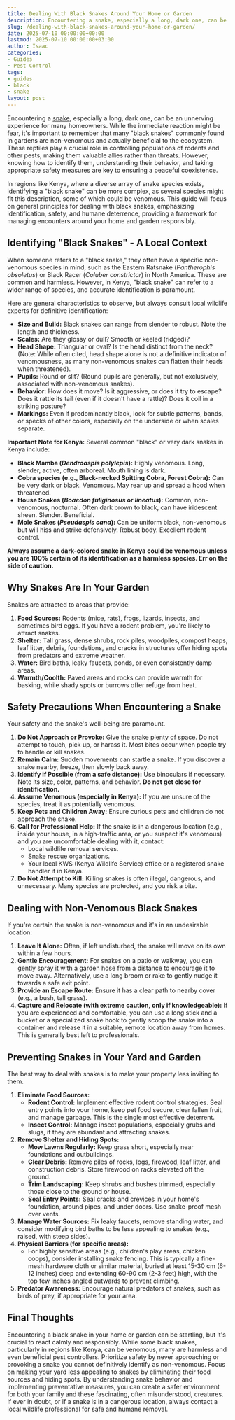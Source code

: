 ```yaml
---
title: Dealing With Black Snakes Around Your Home or Garden
description: Encountering a snake, especially a long, dark one, can be an unnerving experience for many homeowners. While the immediate reaction might be fear, it's...
slug: /dealing-with-black-snakes-around-your-home-or-garden/
date: 2025-07-10 00:00:00+00:00
lastmod: 2025-07-10 00:00:00+03:00
author: Isaac
categories:
- Guides
- Pest Control
tags:
- guides
- black
- snake
layout: post
---
```

Encountering a [snake](https://pestpolicy.com/best-drain-snakes/), especially a long, dark one, can be an unnerving experience for many homeowners. While the immediate reaction might be fear, it's important to remember that many "[black](https://pestpolicy.com/black-gutters-on-brick-house-ideas/) snakes" commonly found in gardens are non-venomous and actually beneficial to the ecosystem. These reptiles play a crucial role in controlling populations of rodents and other pests, making them valuable allies rather than threats. However, knowing how to identify them, understanding their behavior, and taking appropriate safety measures are key to ensuring a peaceful coexistence.

In regions like Kenya, where a diverse array of snake species exists, identifying a "black snake" can be more complex, as several species might fit this description, some of which could be venomous. This guide will focus on general principles for dealing with black snakes, emphasizing identification, safety, and humane deterrence, providing a framework for managing encounters around your home and garden responsibly.

## Identifying "Black Snakes" - A Local Context

When someone refers to a "black snake," they often have a specific non-venomous species in mind, such as the Eastern Ratsnake (*Pantherophis obsoletus*) or Black Racer (*Coluber constrictor*) in North America. These are common and harmless. However, in Kenya, "black snake" can refer to a wider range of species, and accurate identification is paramount.

Here are general characteristics to observe, but always consult local wildlife experts for definitive identification:

* **Size and Build:** Black snakes can range from slender to robust. Note the length and thickness.
* **Scales:** Are they glossy or dull? Smooth or keeled (ridged)?
* **Head Shape:** Triangular or oval? Is the head distinct from the neck? (Note: While often cited, head shape alone is not a definitive indicator of venomousness, as many non-venomous snakes can flatten their heads when threatened).
* **Pupils:** Round or slit? (Round pupils are generally, but not exclusively, associated with non-venomous snakes).
* **Behavior:** How does it move? Is it aggressive, or does it try to escape? Does it rattle its tail (even if it doesn't have a rattle)? Does it coil in a striking posture?
* **Markings:** Even if predominantly black, look for subtle patterns, bands, or specks of other colors, especially on the underside or when scales separate.

**Important Note for Kenya:** Several common "black" or very dark snakes in Kenya include:

* **Black Mamba (*Dendroaspis polylepis*):** Highly venomous. Long, slender, active, often arboreal. Mouth lining is dark.
* **Cobra species (e.g., Black-necked Spitting Cobra, Forest Cobra):** Can be very dark or black. Venomous. May rear up and spread a hood when threatened.
* **House Snakes (*Boaedon fuliginosus* or *lineatus*):** Common, non-venomous, nocturnal. Often dark brown to black, can have iridescent sheen. Slender. Beneficial.
* **Mole Snakes (*Pseudaspis cana*):** Can be uniform black, non-venomous but will hiss and strike defensively. Robust body. Excellent rodent control.

**Always assume a dark-colored snake in Kenya could be venomous unless you are 100% certain of its identification as a harmless species. Err on the side of caution.**

## Why Snakes Are In Your Garden

Snakes are attracted to areas that provide:

1.  **Food Sources:** Rodents (mice, rats), frogs, lizards, insects, and sometimes bird eggs. If you have a rodent problem, you're likely to attract snakes.
2.  **Shelter:** Tall grass, dense shrubs, rock piles, woodpiles, compost heaps, leaf litter, debris, foundations, and cracks in structures offer hiding spots from predators and extreme weather.
3.  **Water:** Bird baths, leaky faucets, ponds, or even consistently damp areas.
4.  **Warmth/Coolth:** Paved areas and rocks can provide warmth for basking, while shady spots or burrows offer refuge from heat.

## Safety Precautions When Encountering a Snake

Your safety and the snake's well-being are paramount.

1.  **Do Not Approach or Provoke:** Give the snake plenty of space. Do not attempt to touch, pick up, or harass it. Most bites occur when people try to handle or kill snakes.
2.  **Remain Calm:** Sudden movements can startle a snake. If you discover a snake nearby, freeze, then slowly back away.
3.  **Identify if Possible (from a safe distance):** Use binoculars if necessary. Note its size, color, patterns, and behavior. **Do not get close for identification.**
4.  **Assume Venomous (especially in Kenya):** If you are unsure of the species, treat it as potentially venomous.
5.  **Keep Pets and Children Away:** Ensure curious pets and children do not approach the snake.
6.  **Call for Professional Help:** If the snake is in a dangerous location (e.g., inside your house, in a high-traffic area, or you suspect it's venomous) and you are uncomfortable dealing with it, contact:
    * Local wildlife removal services.
    * Snake rescue organizations.
    * Your local KWS (Kenya Wildlife Service) office or a registered snake handler if in Kenya.
7.  **Do Not Attempt to Kill:** Killing snakes is often illegal, dangerous, and unnecessary. Many species are protected, and you risk a bite.

## Dealing with Non-Venomous Black Snakes

If you're certain the snake is non-venomous and it's in an undesirable location:

1.  **Leave It Alone:** Often, if left undisturbed, the snake will move on its own within a few hours.
2.  **Gentle Encouragement:** For snakes on a patio or walkway, you can gently spray it with a garden hose from a distance to encourage it to move away. Alternatively, use a long broom or rake to gently nudge it towards a safe exit point.
3.  **Provide an Escape Route:** Ensure it has a clear path to nearby cover (e.g., a bush, tall grass).
4.  **Capture and Relocate (with extreme caution, only if knowledgeable):** If you are experienced and comfortable, you can use a long stick and a bucket or a specialized snake hook to gently scoop the snake into a container and release it in a suitable, remote location away from homes. This is generally best left to professionals.

## Preventing Snakes in Your Yard and Garden

The best way to deal with snakes is to make your property less inviting to them.

1.  **Eliminate Food Sources:**
    * **Rodent Control:** Implement effective rodent control strategies. Seal entry points into your home, keep pet food secure, clear fallen fruit, and manage garbage. This is the single most effective deterrent.
    * **Insect Control:** Manage insect populations, especially grubs and slugs, if they are abundant and attracting snakes.
2.  **Remove Shelter and Hiding Spots:**
    * **Mow Lawns Regularly:** Keep grass short, especially near foundations and outbuildings.
    * **Clear Debris:** Remove piles of rocks, logs, firewood, leaf litter, and construction debris. Store firewood on racks elevated off the ground.
    * **Trim Landscaping:** Keep shrubs and bushes trimmed, especially those close to the ground or house.
    * **Seal Entry Points:** Seal cracks and crevices in your home's foundation, around pipes, and under doors. Use snake-proof mesh over vents.
3.  **Manage Water Sources:** Fix leaky faucets, remove standing water, and consider modifying bird baths to be less appealing to snakes (e.g., raised, with steep sides).
4.  **Physical Barriers (for specific areas):**
    * For highly sensitive areas (e.g., children's play areas, chicken coops), consider installing snake fencing. This is typically a fine-mesh hardware cloth or similar material, buried at least 15-30 cm (6-12 inches) deep and extending 60-90 cm (2-3 feet) high, with the top few inches angled outwards to prevent climbing.
5.  **Predator Awareness:** Encourage natural predators of snakes, such as birds of prey, if appropriate for your area.

## Final Thoughts

Encountering a black snake in your home or garden can be startling, but it's crucial to react calmly and responsibly. While some black snakes, particularly in regions like Kenya, can be venomous, many are harmless and even beneficial pest controllers. Prioritize safety by never approaching or provoking a snake you cannot definitively identify as non-venomous. Focus on making your yard less appealing to snakes by eliminating their food sources and hiding spots. By understanding snake behavior and implementing preventative measures, you can create a safer environment for both your family and these fascinating, often misunderstood, creatures. If ever in doubt, or if a snake is in a dangerous location, always contact a local wildlife professional for safe and humane removal.
